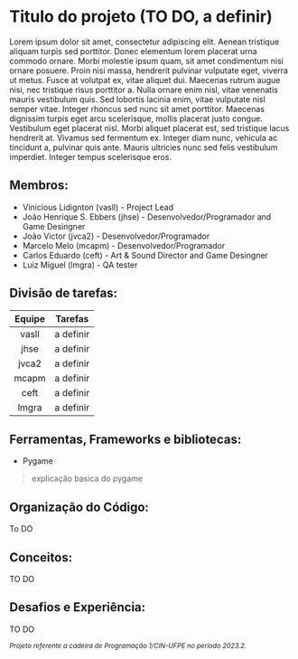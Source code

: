 # Titulo do projeto (TO DO, a definir)
Lorem ipsum dolor sit amet, consectetur adipiscing elit. Aenean tristique aliquam turpis sed porttitor. Donec elementum lorem placerat urna commodo ornare. Morbi molestie ipsum quam, sit amet condimentum nisi ornare posuere. Proin nisi massa, hendrerit pulvinar vulputate eget, viverra ut metus. Fusce at volutpat ex, vitae aliquet dui. Maecenas rutrum augue nisi, nec tristique risus porttitor a. Nulla ornare enim nisl, vitae venenatis mauris vestibulum quis. Sed lobortis lacinia enim, vitae vulputate nisl semper vitae. Integer rhoncus sed nunc sit amet porttitor. Maecenas dignissim turpis eget arcu scelerisque, mollis placerat justo congue. Vestibulum eget placerat nisl. Morbi aliquet placerat est, sed tristique lacus hendrerit at. Vivamus sed fermentum ex. Integer diam nunc, vehicula ac tincidunt a, pulvinar quis ante. Mauris ultricies nunc sed felis vestibulum imperdiet. Integer tempus scelerisque eros.
## Membros: 
* Vinicious Lidignton (vasll) - Project Lead
* João Henrique S. Ebbers (jhse) - Desenvolvedor/Programador and Game Desingner
* João Victor (jvca2) - Desenvolvedor/Programador
* Marcelo Melo (mcapm) - Desenvolvedor/Programador
* Carlos Eduardo (ceft) - Art & Sound Director and Game Desingner
* Luiz Miguel (lmgra) - QA tester
## Divisão de tarefas:
| **Equipe** | **Tarefas** |
| :---: | :--: |
| vasll | a definir |
| jhse | a definir |
| jvca2 | a definir |
| mcapm | a definir |
| ceft | a definir |
| lmgra | a definir |
## Ferramentas, Frameworks e bibliotecas: 
* Pygame
> explicação basica do pygame
## Organização do Código:
To DO
## Conceitos:
TO DO
## Desafios e Experiência:
TO DO

<!-- isso aqui era p ser um rodapé, mas n consegui fzr, F -->
<sub> _Projeto referente a cadeira de Programação 1/CIN-UFPE no período 2023.2._ </sub>

